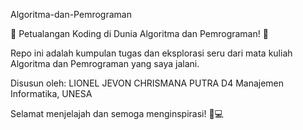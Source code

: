 Algoritma-dan-Pemrograman

🌟 Petualangan Koding di Dunia Algoritma dan Pemrograman! 🌟

Repo ini adalah kumpulan tugas dan eksplorasi seru dari mata kuliah Algoritma dan Pemrograman yang saya jalani.

Disusun oleh:
LIONEL JEVON CHRISMANA PUTRA
D4 Manajemen Informatika, UNESA

Selamat menjelajah dan semoga menginspirasi! 🚀💻
